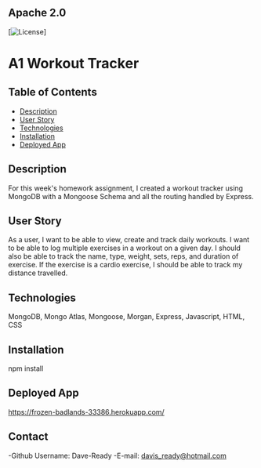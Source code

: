 
  ## Apache 2.0<img scr="https://opensource.org/licenses/Apache-2.0">
  [![License](https://img.shields.io/badge/License-Apache%202.0-blue.svg)]



  # **A1 Workout Tracker**


  ## Table of Contents
  - [Description](#Description)
  - [User Story](#Usage)
  - [Technologies](#Technologies)
  - [Installation](#Installation)
  - [Deployed App](#deployedApp)

  ## Description
  For this week's homework assignment, I created a workout tracker using MongoDB with a Mongoose Schema and all the routing handled by Express.

  ## User Story
  As a user, I want to be able to view, create and track daily workouts. I want to be able to log multiple exercises in a workout on a given day. I should also be able to track the name, type, weight, sets, reps, and duration of exercise. If the exercise is a cardio exercise, I should be able to track my distance travelled.

  ## Technologies
  MongoDB, Mongo Atlas, Mongoose, Morgan, Express, Javascript, HTML, CSS

  ## Installation
  npm install

  ## Deployed App
  https://frozen-badlands-33386.herokuapp.com/
  

  ## Contact
  -Github Username: Dave-Ready
  -E-mail: davis_ready@hotmail.com
  